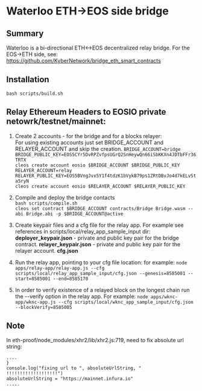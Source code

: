 # Waterloo ETH->EOS side bridge

## Summary

Waterloo is a bi-directional ETH<->EOS decentralized relay bridge.
For the EOS->ETH side, see:
https://github.com/KyberNetwork/bridge_eth_smart_contracts

## Installation
`bash scripts/build.sh`

## Relay Ethereum Headers to EOSIO private netowrk/testnet/mainnet:

1. Create 2 accounts - for the bridge and for a blocks relayer:  
For using existing accounts just set BRIDGE_ACCOUNT and RELAYER_ACCOUNT and skip the creation.
`BRIDGE_ACCOUNT=bridge`  
`BRIDGE_PUBLIC_KEY=EOS5CYr5DvRPZvfpsUGrQ2SnHeywQn66iSbKKXn4JDTbFFr36TRTX`  
`cleos create account eosio $BRIDGE_ACCOUNT $BRIDGE_PUBLIC_KEY`  
`RELAYER_ACCOUNT=relay`  
`RELAYER_PUBLIC_KEY=EOS5BVngJvx5Y1f4tdzK1bVykB79ps1ZRtDBvJo4d7kELvSta5ryN`  
`cleos create account eosio $RELAYER_ACCOUNT $RELAYER_PUBLIC_KEY`  

2. Compile and deploy the bridge contacts  
`bash scripts/compile.sh`  
`cleos set contract $BRIDGE_ACCOUNT contracts/Bridge Bridge.wasm --abi Bridge.abi -p $BRIDGE_ACCOUNT@active`

3. Create keypair files and a cfg file for the relay app. For example see references in scripts/local/relay_app_sample_input dir:
	**deployer_keypair.json** - private and public key pair for the bridge contract.
	**relayer_keypair.json** - private and public key pair for the relayer account.
	**cfg.json**

4. Run the relay app, pointing to your cfg file location: for example:
`node apps/relay-app/relay-app.js --cfg scripts/local/relay_app_sample_input/cfg.json --genesis=8585001 --start=8585001 --end=8585170`

5. In order to verify existence of a relayed block on the longest chain run the --verify option in the relay app. For example:
`node apps/wknc-app/wknc-app.js --cfg scripts/local/wknc_app_sample_input/cfg.json --blockVerify=8585005`

## Note
In eth-proof/node_modules/xhr2/lib/xhr2.js:719, need to fix absolute url string:

    .... 
    }
    console.log("fixing url to ", absoluteUrlString, " !!!!!!!!!!!!!!!!!!!")
    absoluteUrlString = "https://mainnet.infura.io"
    .....